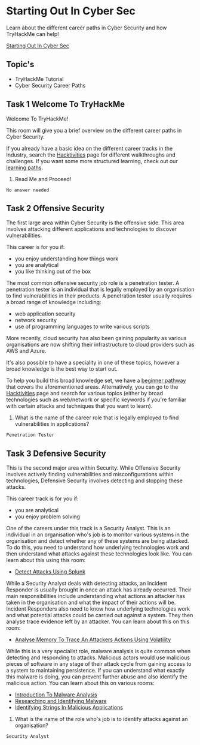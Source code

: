 # Starting Out In Cyber Sec

Learn about the different career paths in Cyber Security and how TryHackMe can help!

[Starting Out In Cyber Sec](https://tryhackme.com/room/startingoutincybersec)

## Topic's

* TryHackMe Tutorial
* Cyber Security Career Paths

## Task 1 Welcome To TryHackMe

Welcome To TryHackMe! 

This room will give you a brief overview on the different career paths in Cyber Security. 

If you already have a basic idea on the different career tracks in the Industry, search the [Hacktivities](https://tryhackme.com/hacktivities) page for different walkthroughs and challenges.
If you want some more structured learning, check out our [learning paths](https://tryhackme.com/paths).

1. Read Me and Proceed!

`No answer needed`

## Task 2 Offensive Security

The first large area within Cyber Security is the offensive side. This area involves attacking different applications and technologies to discover vulnerabilities.

This career is for you if:

* you enjoy understanding how things work
* you are analytical
* you like thinking out of the box

The most common offensive security job role is a penetration tester. A penetration tester is an individual that is legally employed by an organisation to find vulnerabilities in their products. A penetration tester usually requires a broad range of knowledge including:

* web application security
* network security
* use of programming languages to write various scripts

More recently, cloud security has also been gaining popularity as various organisations are now shifting their infrastructure to cloud providers such as AWS and Azure.

It's also possible to have a speciality in one of these topics, however a broad knowledge is the best way to start out.

To help you build this broad knowledge set, we have a [beginner pathway](https://tryhackme.com/path/outline/beginner) that covers the aforementioned areas. Alternatively, you can go to the [Hacktivities](https://tryhackme.com/hacktivities) page and search for various topics (either by broad technologies such as web/network or specific keywords if you're familiar with certain attacks and techniques that you want to learn).

1. What is the name of the career role that is legally employed to find vulnerabilities in applications?

`Penetration Tester`

## Task 3 Defensive Security

This is the second major area within Security. While Offensive Security involves actively finding vulnerabilities and misconfigurations within technologies, Defensive Security involves detecting and stopping these attacks.

This career track is for you if:

* you are analytical
* you enjoy problem solving

One of the careers under this track is a Security Analyst. This is an individual in an organisation who's job is to monitor various systems in the organisation and detect whether any of these systems are being attacked. To do this, you need to understand how underlying technologies work and then understand what attacks against these technologies look like. You can learn about this using this room:

* [Detect Attacks Using Splunk](https://tryhackme.com/room/bpsplunk)

While a Security Analyst deals with detecting attacks, an Incident Responder is usually brought in once an attack has already occurred. Their main responsibilities include understanding what actions an attacker has taken in the organisation and what the impact of their actions will be. Incident Responders also need to know how underlying technologies work and what potential attacks could be carried out against a system. They then analyse trace evidence left by an attacker. You can learn about this on this room:

* [Analyse Memory To Trace An Attackers Actions Using Volatility](https://tryhackme.com/room/bpvolatility)

While this is a very specialist role, malware analysis is quite common when detecting and responding to attacks. Malicious actors would use malicious pieces of software in any stage of their attack cycle from gaining access to a system to maintaining persistence. If you can understand what exactly this malware is doing, you can prevent further abuse and also identify the malicious action. You can learn about this on various rooms:

* [Introduction To Malware Analysis](https://tryhackme.com/room/malmalintroductory)
* [Researching and Identifying Malware](https://tryhackme.com/room/malresearching)
* [Identifying Strings In Malicious Applications](https://tryhackme.com/room/malstrings)

1. What is the name of the role who's job is to identify attacks against an organisation?

`Security Analyst`

